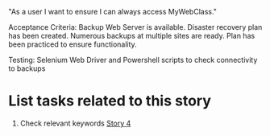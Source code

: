 "As a user I want to ensure I can always access MyWebClass."

Acceptance Criteria: Backup Web Server is available.
Disaster recovery plan has been created.
Numerous backups at multiple sites are ready.
Plan has been practiced to ensure functionality.

Testing: Selenium Web Driver and Powershell scripts to check connectivity to backups

# List tasks related to this story
1. Check relevant keywords [Story 4](documentation/theme_1/initiatives/Epics/Stories/Tasks/WebsiteCreateTasks4.md)